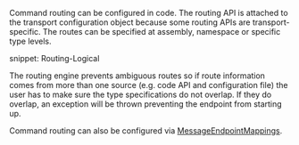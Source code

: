 Command routing can be configured in code. The routing API is attached to the transport configuration object because some routing APIs are transport-specific. The routes can be specified at assembly, namespace or specific type levels.

snippet: Routing-Logical

The routing engine prevents ambiguous routes so if route information comes from more than one source (e.g. code API and configuration file) the user has to make sure the type specifications do not overlap. If they do overlap, an exception will be thrown preventing the endpoint from starting up.

Command routing can also be configured via [MessageEndpointMappings](routing-extensibility.md?version=Core_6#messageendpointmappings).
